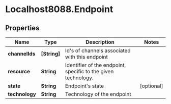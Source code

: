 # Localhost8088.Endpoint

## Properties
Name | Type | Description | Notes
------------ | ------------- | ------------- | -------------
**channelIds** | **[String]** | Id&#x27;s of channels associated with this endpoint | 
**resource** | **String** | Identifier of the endpoint, specific to the given technology. | 
**state** | **String** | Endpoint&#x27;s state | [optional] 
**technology** | **String** | Technology of the endpoint | 
